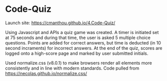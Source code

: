 # Code-Quiz

Launch site: https://cmanthou.github.io/4.Code-Quiz/

Using Javascript and APIs a quiz game was created.  A timer is initiated set at 75 seconds and during that time, the user is asked 5 multiple choice questions.  Points are added for correct answers, but time is deducted (in 10 second incraments) for incorrect answers.  At the end of the quiz, scores are logged onto a high-score page and marked by user submitted initials.

Used normalize.css (v8.0.1) to make browsers render all elements more consistently and in line with modern standards.  Code pulled from https://necolas.github.io/normalize.css/
